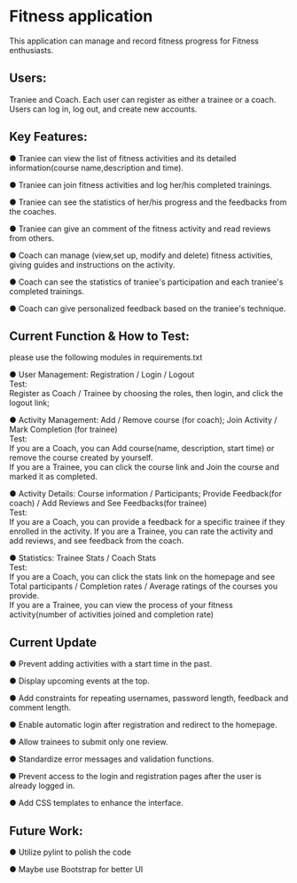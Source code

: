 # Fitness application

This application can manage and record fitness progress for Fitness enthusiasts.
## Users: 
Traniee and Coach. Each user can register as either a trainee or a coach. \
Users can log in, log out, and create new accounts.

## Key Features:
● Traniee can view the list of fitness activities and its detailed information(course name,description and time).

● Traniee can join fitness activities and log her/his completed trainings.

● Traniee can see the statistics of her/his progress and the feedbacks from the coaches.

● Traniee can give an comment of the fitness activity and read reviews from others.

● Coach can manage (view,set up, modify and delete) fitness activities, giving guides and instructions on the activity. 

● Coach can see the statistics of traniee's participation and each traniee's completed trainings.

● Coach can give personalized feedback based on the traniee's technique.


## Current Function & How to Test:  
please use the following modules in requirements.txt  

● User Management: Registration / Login / Logout\
  Test:  
  Register as Coach / Trainee by choosing the roles, then login, and click the logout link;

● Activity Management: Add / Remove course (for coach); Join Activity / Mark Completion (for trainee)  
Test:  
  If you are a Coach, you can Add course(name, description, start time) or remove the course created by yourself.\
  If you are a Trainee, you can click the course link and Join the course and marked it as completed.

● Activity Details: Course information / Participants; Provide Feedback(for coach) / Add Reviews and See Feedbacks(for trainee)  
  Test:  
  If you are a Coach, you can provide a feedback for a specific trainee if they enrolled in the activity.
  If you are a Trainee, you can rate the activity and add reviews, and see feedback from the coach.

● Statistics: Trainee Stats / Coach Stats  
  Test:  
  If you are a Coach, you can click the stats link on the homepage and see Total participants / Completion rates /
Average ratings of the courses you provide.\
  If you are a Trainee, you can view the process of your fitness activity(number of activities joined and completion rate)

## Current Update
● Prevent adding activities with a start time in the past. 

● Display upcoming events at the top. 

● Add constraints for repeating usernames, password length, feedback and comment length. 

● Enable automatic login after registration and redirect to the homepage. 

● Allow trainees to submit only one review. 

● Standardize error messages and validation functions. 

● Prevent access to the login and registration pages after the user is already logged in. 

● Add CSS templates to enhance the interface.


## Future Work:
● Utilize pylint to polish the code 

● Maybe use Bootstrap for better UI





